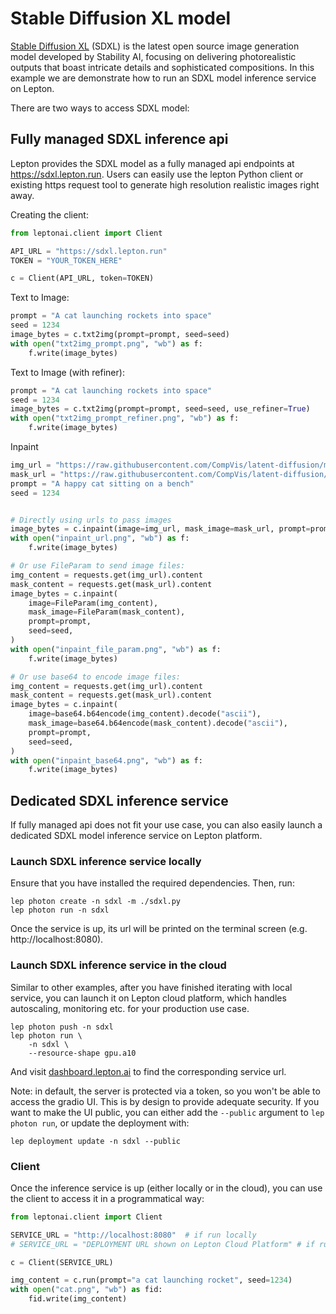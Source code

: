 # Stable Diffusion XL model

[Stable Diffusion XL](https://stability.ai/stablediffusion) (SDXL) is the latest open source image generation model developed by Stability AI, focusing on delivering photorealistic outputs that boast intricate details and sophisticated compositions. In this example we are demonstrate how to run an SDXL model inference service on Lepton.

There are two ways to access SDXL model:

## Fully managed SDXL inference api

Lepton provides the SDXL model as a fully managed api endpoints at https://sdxl.lepton.run. Users can easily use the lepton Python client or existing https request tool to generate high resolution realistic images right away.

Creating the client:
```python
from leptonai.client import Client

API_URL = "https://sdxl.lepton.run"
TOKEN = "YOUR_TOKEN_HERE"

c = Client(API_URL, token=TOKEN)
```

Text to Image:
```python
prompt = "A cat launching rockets into space"
seed = 1234
image_bytes = c.txt2img(prompt=prompt, seed=seed)
with open("txt2img_prompt.png", "wb") as f:
    f.write(image_bytes)
```

Text to Image (with refiner):
```python
prompt = "A cat launching rockets into space"
seed = 1234
image_bytes = c.txt2img(prompt=prompt, seed=seed, use_refiner=True)
with open("txt2img_prompt_refiner.png", "wb") as f:
    f.write(image_bytes)
```

Inpaint
```python
img_url = "https://raw.githubusercontent.com/CompVis/latent-diffusion/main/data/inpainting_examples/overture-creations-5sI6fQgYIuo.png"
mask_url = "https://raw.githubusercontent.com/CompVis/latent-diffusion/main/data/inpainting_examples/overture-creations-5sI6fQgYIuo_mask.png"
prompt = "A happy cat sitting on a bench"
seed = 1234


# Directly using urls to pass images
image_bytes = c.inpaint(image=img_url, mask_image=mask_url, prompt=prompt, seed=seed)
with open("inpaint_url.png", "wb") as f:
    f.write(image_bytes)

# Or use FileParam to send image files:
img_content = requests.get(img_url).content
mask_content = requests.get(mask_url).content
image_bytes = c.inpaint(
    image=FileParam(img_content),
    mask_image=FileParam(mask_content),
    prompt=prompt,
    seed=seed,
)
with open("inpaint_file_param.png", "wb") as f:
    f.write(image_bytes)

# Or use base64 to encode image files:
img_content = requests.get(img_url).content
mask_content = requests.get(mask_url).content
image_bytes = c.inpaint(
    image=base64.b64encode(img_content).decode("ascii"),
    mask_image=base64.b64encode(mask_content).decode("ascii"),
    prompt=prompt,
    seed=seed,
)
with open("inpaint_base64.png", "wb") as f:
    f.write(image_bytes)
```

## Dedicated SDXL inference service

If fully managed api does not fit your use case, you can also easily launch a dedicated SDXL model inference service on Lepton platform.

### Launch SDXL inference service locally

Ensure that you have installed the required dependencies. Then, run:
```shell
lep photon create -n sdxl -m ./sdxl.py
lep photon run -n sdxl
```
Once the service is up, its url will be printed on the terminal screen (e.g. http://localhost:8080).

### Launch SDXL inference service in the cloud

Similar to other examples, after you have finished iterating with local service, you can launch it on Lepton cloud platform, which handles autoscaling, monitoring etc. for your production use case.

```shell
lep photon push -n sdxl
lep photon run \
    -n sdxl \
    --resource-shape gpu.a10
```

And visit [dashboard.lepton.ai](https://dashboard.lepton.ai/) to find the corresponding service url.

Note: in default, the server is protected via a token, so you won't be able to access the gradio UI. This is by design to provide adequate security. If you want to make the UI public, you can either add the `--public` argument to `lep photon run`, or update the deployment with:

```shell
lep deployment update -n sdxl --public
```

### Client

Once the inference service is up (either locally or in the cloud), you can use the client to access it in a programmatical way:

```python
from leptonai.client import Client

SERVICE_URL = "http://localhost:8080"  # if run locally
# SERVICE_URL = "DEPLOYMENT URL shown on Lepton Cloud Platform" # if run on the Lepton Cloud Platform

c = Client(SERVICE_URL)

img_content = c.run(prompt="a cat launching rocket", seed=1234)
with open("cat.png", "wb") as fid:
    fid.write(img_content)
```
